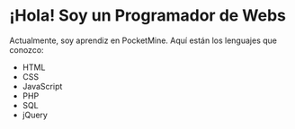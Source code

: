 <!DOCTYPE html>
<html>
<body>
    <div class="container">
        <h1>¡Hola! Soy un Programador de Webs</h1>
        <p>Actualmente, soy aprendiz en PocketMine. Aquí están los lenguajes que conozco:</p>
        <ul class="skills">
            <li>HTML</li>
            <li>CSS</li>
            <li>JavaScript</li>
            <li>PHP</li>
            <li>SQL</li>
            <li>jQuery</li>
        </ul>
    </div>
</body>
</html>
